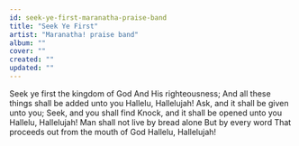 ```yaml
---
id: seek-ye-first-maranatha-praise-band
title: "Seek Ye First"
artist: "Maranatha! praise band"
album: ""
cover: ""
created: ""
updated: ""
---
```


Seek ye first the kingdom of God
And His righteousness;
And all these things shall be added unto you
Hallelu, Hallelujah!
Ask, and it shall be given unto you;
Seek, and you shall find
Knock, and it shall be opened unto you
Hallelu, Hallelujah!
Man shall not live by bread alone
But by every word
That proceeds out from the mouth of God
Hallelu, Hallelujah!